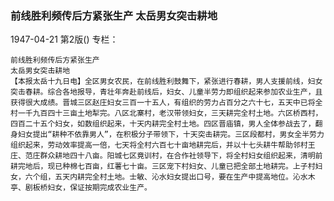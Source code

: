 ### 前线胜利频传后方紧张生产  太岳男女突击耕地

1947-04-21
第2版()
专栏：

    前线胜利频传后方紧张生产
    太岳男女突击耕地
    【本报太岳十九日电】全区男女农民，在前线胜利鼓舞下，紧张进行春耕，男人支援前线，妇女突击春耕。综合各地报导，青壮年奔赴前线后，妇女、儿童半劳力即组织起来参加农业生产，且获得很大成绩。晋城三区赵庄妇女三百一十五人，有组织的劳力占百分之六十七，五天中已将全村一千九百四十三亩土地犁完。八区北寨村，老汉带领妇女，三天耕完全村土地。六区桥西村，四百二十五个妇女，如数组织起来，十天内耕完全村土地。四区晋庙镇，男人全体参战去了，翻身妇女提出“耕种不依靠男人”，在积极分子带领下，十天突击耕完。三区段都村，男女全半劳力组织起来，劳动效率提高一倍，七天将全村六百七十亩地耕完后，并以十七头耕牛帮助邻村王庄、范庄群众耕地四十八亩。阳城七区竟训村，在合作社领导下，将全村妇女组织起来，清明前耕完地后，现已种棉七百亩，红薯七十亩。三区宠下村妇女、儿童已把全部土地耕完。上子村妇女，六个组，五天内耕完全村土地。士敏、沁水妇女提出口号，要在生产中提高地位。沁水木亭、剧板桥妇女，保证按期完成农业生产。
